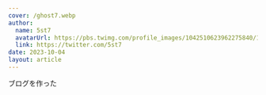 ```yaml
---
cover: /ghost7.webp
author:
  name: 5st7
  avatarUrl: https://pbs.twimg.com/profile_images/1042510623962275840/1Iw_Mvud_400x400.jpg
  link: https://twitter.com/5st7
date: 2023-10-04
layout: article
---
```


ブログを作った
